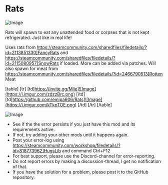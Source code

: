 # Rats

![Image](https://i.imgur.com/WAEzk68.png)


Rats will spawn to eat any unattended food or corpses that is not kept refrigerated.
Just like in real life!

Uses rats from https://steamcommunity.com/sharedfiles/filedetails/?id=2113851330]FancyRats and https://steamcommunity.com/sharedfiles/filedetails/?id=2115080957]SnowRats if loaded.
More can be added via patches.
Will also spawn for meat from https://steamcommunity.com/sharedfiles/filedetails/?id=2466790513]Rotten Meat

[table]
    [tr]
        [td]https://invite.gg/Mlie]![Image](https://i.imgur.com/zdzzBrc.png)
[/td]
        [td]https://github.com/emipa606/Rats]![Image](https://i.imgur.com/kTkpTOE.png)
[/td]
    [/tr]
[/table]
	
![Image](https://i.imgur.com/Rs6T6cr.png)



-  See if the the error persists if you just have this mod and its requirements active.
-  If not, try adding your other mods until it happens again.
-  Post your error-log using https://steamcommunity.com/workshop/filedetails/?id=818773962]HugsLib and command Ctrl+F12
-  For best support, please use the Discord-channel for error-reporting.
-  Do not report errors by making a discussion-thread, I get no notification of that.
-  If you have the solution for a problem, please post it to the GitHub repository.



